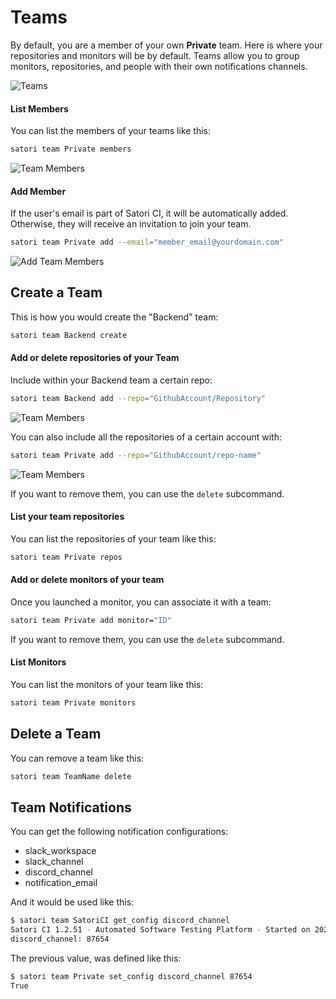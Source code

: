 
# Teams

By default, you are a member of your own **Private** team. Here is where your repositories and monitors will be by default. Teams allow you to group monitors, repositories, and people with their own notifications channels.

![Teams](img/team_1.png)

#### List Members

You can list the members of your teams like this:

```sh
satori team Private members
```

![Team Members](img/team_2.png)

#### Add Member

If the user's email is part of Satori CI, it will be automatically added. Otherwise, they will receive an invitation to join your team.

```sh
satori team Private add --email="member_email@yourdomain.com"
```

![Add Team Members](img/team_3.png)

## Create a Team

This is how you would create the "Backend" team:

```sh
satori team Backend create
```

#### Add or delete repositories of your Team

Include within your Backend team a certain repo:

```sh
satori team Backend add --repo="GithubAccount/Repository"
```

![Team Members](img/team_4.png)

You can also include all the repositories of a certain account with:

```sh
satori team Private add --repo="GithubAccount/repo-name"
```

![Team Members](img/team_5.png)

If you want to remove them, you can use the `delete` subcommand.

#### List your team repositories

You can list the repositories of your team like this:

```sh
satori team Private repos
```

#### Add or delete monitors of your team

Once you launched a monitor, you can associate it with a team:

```sh
satori team Private add monitor="ID"
```

If you want to remove them, you can use the `delete` subcommand.

#### List Monitors

You can list the monitors of your team like this:

```sh
satori team Private monitors
```

## Delete a Team

You can remove a team like this:

```sh
satori team TeamName delete
```

## Team Notifications

You can get the following notification configurations:

- slack_workspace
- slack_channel
- discord_channel
- notification_email

And it would be used like this:

```sh
$ satori team SatoriCI get_config discord_channel
Satori CI 1.2.51 - Automated Software Testing Platform - Started on 2023-07-03 16:50:40
discord_channel: 87654
```

The previous value, was defined like this:

```sh
$ satori team Private set_config discord_channel 87654
True
```
